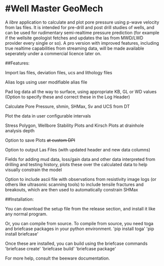 #Well Master GeoMech
===================

A *libre* application to calculate and plot pore pressure using p-wave velocity from las files. It is intended for pre-drill and post drill studies of wells, and can be used for rudimentary semi-realtime pressure prediction (for example if the wellsite geologist fetches and updates the las from MWD/LWD provider every single or so). A pro version with improved features, including true realtime capabilities from streaming data, will be made available seperately under a commercial licence later on.

##Features:

Import las files, deviation files, ucs and lithology files

Alias logs using user modifiable alias file

Pad log data all the way to surface, using appropriate KB, GL or WD values (Option to specify these and correct these in the Log Header)

Calculate Pore Pressure, shmin, SHMax, Sv and UCS from DT

Plot the data in user configurable intervals

Stress Polygon, Wellbore Stability Plots and Kirsch Plots at drainhole analysis depth

Option to save Plots ~~at custom DPI~~

Option to output Las Files (with updated header and new data columns)

Fields for adding mud data, loss/gain data and other data interpreted from drilling and testing history, plots these over the calculated data to help visually constrain the model

Option to include ascii file with observations from resistivity image logs (or others like ultrasonic scanning tools) to include tensile fractures and breakouts, which are then used to automatically constrain SHMax

##Installation:

You can download the setup file from the release section, and install it like any normal program.

Or, you can compile from source. To compile from source, you need toga and briefcase packages in your python environment.
'pip install toga'
'pip install briefcase'

Once these are installed, you can build using the briefcase commands
'briefcase create'
'briefcase build'
'briefcase package'

For more help, consult the beeware documentation.
